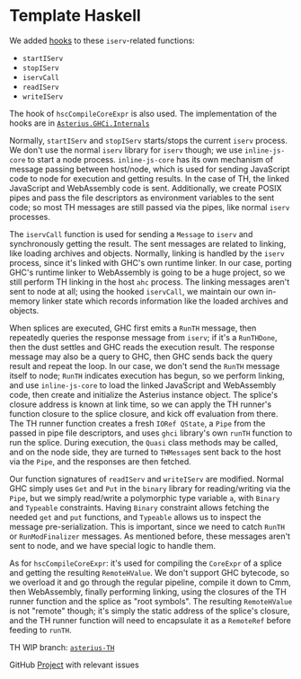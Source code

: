 # Template Haskell

We added
[hooks](https://github.com/TerrorJack/ghc/blob/15bc2928590c41e445565263a688548746cad5c7/compiler/main/Hooks.hs#L126)
to these `iserv`-related functions:

* `startIServ`
* `stopIServ`
* `iservCall`
* `readIServ`
* `writeIServ`

The hook of `hscCompileCoreExpr` is also used. The implementation of the hooks
are in
[`Asterius.GHCi.Internals`](https://github.com/tweag/asterius/blob/asterius-TH/asterius/src/Asterius/GHCi/Internals.hs)

Normally, `startIServ` and `stopIServ` starts/stops the current `iserv` process.
We don't use the normal `iserv` library for `iserv` though; we use
`inline-js-core` to start a node process. `inline-js-core` has its own mechanism
of message passing between host/node, which is used for sending JavaScript code
to node for execution and getting results. In the case of TH, the linked
JavaScript and WebAssembly code is sent. Additionally, we create POSIX pipes and
pass the file descriptors as environment variables to the sent code; so most TH
messages are still passed via the pipes, like normal `iserv` processes.

The `iservCall` function is used for sending a `Message` to `iserv` and
synchronously getting the result. The sent messages are related to linking, like
loading archives and objects. Normally, linking is handled by the `iserv`
process, since it's linked with GHC's own runtime linker. In our case, porting
GHC's runtime linker to WebAssembly is going to be a huge project, so we still
perform TH linking in the host `ahc` process. The linking messages aren't sent
to node at all; using the hooked `iservCall`, we maintain our own in-memory
linker state which records information like the loaded archives and objects.

When splices are executed, GHC first emits a `RunTH` message, then repeatedly
queries the response message from `iserv`; if it's a `RunTHDone`, then the dust
settles and GHC reads the execution result. The response message may also be a
query to GHC, then GHC sends back the query result and repeat the loop. In our
case, we don't send the `RunTH` message itself to node; `RunTH` indicates
execution has begun, so we perform linking, and use `inline-js-core` to load the
linked JavaScript and WebAssembly code, then create and initialize the Asterius
instance object. The splice's closure address is known at link time, so we can
apply the TH runner's function closure to the splice closure, and kick off
evaluation from there. The TH runner function creates a fresh `IORef QState`, a
`Pipe` from the passed in pipe file descriptors, and uses `ghci` library's own
`runTH` function to run the splice. During execution, the `Quasi` class methods
may be called, and on the node side, they are turned to `THMessage`s sent back
to the host via the `Pipe`, and the responses are then fetched.

Our function signatures of `readIServ` and `writeIServ` are modified. Normal GHC
simply uses `Get` and `Put` in the `binary` library for reading/writing via the
`Pipe`, but we simply read/write a polymorphic type variable `a`, with `Binary`
and `Typeable` constraints. Having `Binary` constraint allows fetching the
needed `get` and `put` functions, and `Typeable` allows us to inspect the
message pre-serialization. This is important, since we need to catch `RunTH` or
`RunModFinalizer` messages. As mentioned before, these messages aren't sent to
node, and we have special logic to handle them.

As for `hscCompileCoreExpr`: it's used for compiling the `CoreExpr` of a splice
and getting the resulting `RemoteHValue`. We don't support GHC bytecode, so we
overload it and go through the regular pipeline, compile it down to Cmm, then
WebAssembly, finally performing linking, using the closures of the TH runner
function and the splice as "root symbols". The resulting `RemoteHValue` is not
"remote" though; it's simply the static address of the splice's closure, and the
TH runner function will need to encapsulate it as a `RemoteRef` before feeding
to `runTH`.

TH WIP branch:
[`asterius-TH`](https://github.com/tweag/asterius/tree/asterius-TH)

GitHub [Project](https://github.com/tweag/asterius/projects/1) with relevant
issues
